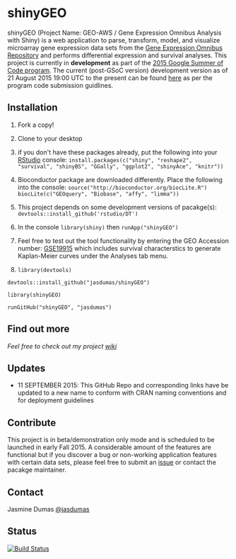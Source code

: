 # shinyGEO
shinyGEO (Project Name: GEO-AWS / Gene Expression Omnibus Analysis with Shiny) is a web application to parse, transform, model, and visualize microarray gene expression data sets from the [Gene Expression Omnibus Repository](http://www.ncbi.nlm.nih.gov/geo/browse/) and performs differential expression and survival analyses. This project is currently in **development** as part of the [2015 Google Summer of Code program](http://www.google-melange.com/gsoc/homepage/google/gsoc2015). The current (post-GSoC version) development version as of 21 August 2015 19:00 UTC to the present can be found [here](https://github.com/jasdumas/GEO-AWS) as per the program code submission guidlines.


## Installation
1. Fork a copy!

2. Clone to your desktop

3. if you don't have these packages already, put the following into your [RStudio](http://www.rstudio.com/) console: 
`install.packages(c("shiny", "reshape2", "survival", "shinyBS", "GGally", "ggplot2", "shinyAce", "knitr"))`

4.  Bioconductor package are downloaded differently. Place the following into the console:
  `source("http://bioconductor.org/biocLite.R")`                                                                       
    `biocLite(c("GEOquery", "Biobase", "affy", "limma"))`
  
5. This project depends on some development versions of pacakge(s): 
`devtools::install_github('rstudio/DT')`

6. In the console `library(shiny)` then `runApp("shinyGEO")`

7. Feel free to test out the tool functionality by entering the GEO Accession number: [GSE19915](http://www.ncbi.nlm.nih.gov/geo/query/acc.cgi?acc=GSE19915) which includes survival characterstics to generate Kaplan-Meier curves under the Analyses tab menu.

8. `library(devtools)`

  `devtools::install_github("jasdumas/shinyGEO")`

  `library(shinyGEO)`

  `runGitHub("shinyGEO", "jasdumas")`

## Find out more
_Feel free to check out my project [wiki](https://github.com/jasdumas/GEO-AWS/wiki)_

## Updates
* 11 SEPTEMBER 2015: This GitHub Repo and corresponding links have be updated to a 
new name to conform with CRAN naming conventions and for deployment guidelines

## Contribute
This project is in beta/demonstration only mode and is scheduled to be launched in early Fall 2015. A considerable amount of the features are functional but if you discover a bug or non-working application features with certain data sets, please feel free to submit an [issue](https://github.com/jasdumas/GEO-AWS/issues) or contact the pacakge maintainer.

## Contact
Jasmine Dumas [@jasdumas](https://twitter.com/jasdumas)

## Status
[![Build Status](https://travis-ci.org/jasdumas/GEO-AWS.svg)](https://travis-ci.org/jasdumas/GEO-AWS)


